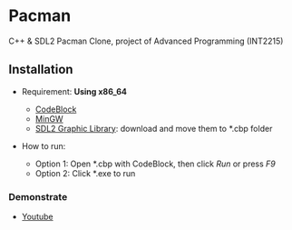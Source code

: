 # Pacman
C++ & SDL2 Pacman Clone, project of Advanced Programming (INT2215)

## Installation
- Requirement: **Using x86_64**
  * [CodeBlock](https://sourceforge.net/projects/codeblocks/)
  * [MinGW](https://sourceforge.net/projects/mingw-w64/files/Toolchains%20targetting%20Win32/Personal%20Builds/mingw-builds/installer/mingw-w64-install.exe/download)
  * [SDL2 Graphic Library](https://drive.google.com/drive/folders/1mjlb9ViC-MPrLuh3Q5_GcDl1UzFN3Wtx?usp=sharing): download and move them to *.cbp folder
 
- How to run:
  * Option 1: Open *.cbp with CodeBlock, then click *Run* or press *F9*
  * Option 2: Click *.exe to run

### Demonstrate
- [Youtube]()
